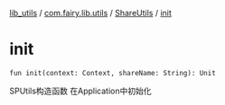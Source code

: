 [lib_utils](../../index.md) / [com.fairy.lib.utils](../index.md) / [ShareUtils](index.md) / [init](./init.md)

# init

`fun init(context: Context, shareName: String): Unit`

SPUtils构造函数
在Application中初始化

